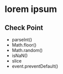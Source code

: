 # lorem ipsum

## Check Point

- parseInt()
- Math.floor()
- Math.random()
- isNaN()
- slice
- event.preventDefault()
